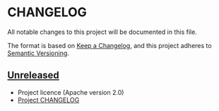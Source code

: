 # CHANGELOG
All notable changes to this project will be documented in this file.

The format is based on [Keep a Changelog](https://keepachangelog.com/en/1.0.0/),
and this project adheres to [Semantic Versioning](https://semver.org/spec/v2.0.0.html).

## [Unreleased]
- Project licence (Apache version 2.0)
- [Project CHANGELOG](https://github.com/jaylamb/optical_tachometer_hardware/issues/1)

[Unreleased]: https://github.com/jaylamb/distance_meter_hardware.git
